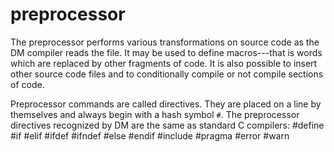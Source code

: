 # preprocessor


The preprocessor performs various transformations on source
code as the DM compiler reads the file. It may be used to define
macros---that is words which are replaced by other fragments of code. It
is also possible to insert other source code files and to conditionally
compile or not compile sections of code. 

Preprocessor commands
are called directives. They are placed on a line by themselves and
always begin with a hash symbol `#`. The preprocessor directives
recognized by DM are the same as standard C compilers:
    #define
    #if
    #elif
    #ifdef
    #ifndef
    #else
    #endif
    #include
    #pragma
    #error
    #warn

